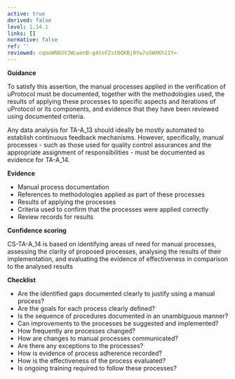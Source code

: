 ```yaml
---
active: true
derived: false
level: 1.14.1
links: []
normative: false
ref: ''
reviewed: cqooWN8UVJWLwenB-g4toFZst0QKBj8Yw7uSWXKh11Y=
---
```


**Guidance**

To satisfy this assertion, the manual processes applied in the verification of
uProtocol must be documented, together with the methodologies used, the results of
applying these processes to specific aspects and iterations of uProtocol or its
components, and evidence that they have been reviewed using documented criteria.

Any data analysis for TA-A_13 should ideally be mostly automated to establish
continuous feedback mechanisms. However, specifically, manual processes - such
as those used for quality control assurances and the appropriate assignment of
responsibilities - must be documented as evidence for TA-A_14.

**Evidence**

- Manual process documentation
- References to methodologies applied as part of these processes
- Results of applying the processes
- Criteria used to confirm that the processes were applied correctly
- Review records for results

**Confidence scoring**

CS-TA-A_14 is based on identifying areas of need for manual processes, assessing the clarity of proposed processes, analysing the results of their implementation, and evaluating the evidence of effectiveness in comparison to the analysed results

**Checklist**

- Are the identified gaps documented clearly to justify using a manual process?
- Are the goals for each process clearly defined?
- Is the sequence of procedures documented in an unambiguous manner?
- Can improvements to the processes be suggested and implemented?
- How frequently are processes changed?
- How are changes to manual processes communicated?
- Are there any exceptions to the processes?
- How is evidence of process adherence recorded?
- How is the effectiveness of the process evaluated?
- Is ongoing training required to follow these processes?
